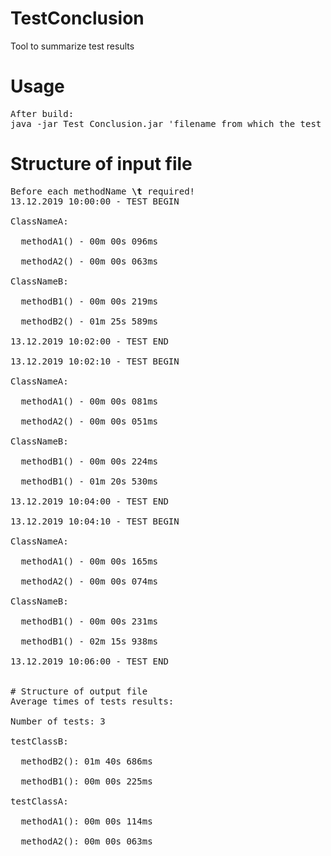 # TestConclusion
Tool to summarize test results 

# Usage
<pre>
After build:
java -jar Test_Conclusion.jar 'filename from which the test results are read' 'filename in which the result summarize is written'
</pre>

# Structure of input file
<pre>
Before each methodName <b>\t</b> required!
13.12.2019 10:00:00 - TEST BEGIN<br/>
ClassNameA:<br/>
  methodA1() - 00m 00s 096ms<br/>
  methodA2() - 00m 00s 063ms<br/>
ClassNameB:<br/>
  methodB1() - 00m 00s 219ms<br/>
  methodB2() - 01m 25s 589ms<br/>
13.12.2019 10:02:00 - TEST END<br/>
13.12.2019 10:02:10 - TEST BEGIN<br/>
ClassNameA:<br/>
  methodA1() - 00m 00s 081ms<br/>
  methodA2() - 00m 00s 051ms<br/>
ClassNameB:<br/>
  methodB1() - 00m 00s 224ms<br/>
  methodB1() - 01m 20s 530ms<br/>
13.12.2019 10:04:00 - TEST END<br/>
13.12.2019 10:04:10 - TEST BEGIN<br/>
ClassNameA:<br/>
  methodA1() - 00m 00s 165ms<br/>
  methodA2() - 00m 00s 074ms<br/>
ClassNameB:<br/>
  methodB1() - 00m 00s 231ms<br/>
  methodB1() - 02m 15s 938ms<br/>
13.12.2019 10:06:00 - TEST END<br/>

# Structure of output file
Average times of tests results:<br/>
Number of tests: 3<br/>
testClassB:<br/>
  methodB2(): 01m 40s 686ms<br/>
  methodB1(): 00m 00s 225ms<br/>
testClassA:<br/>
  methodA1(): 00m 00s 114ms<br/>
  methodA2(): 00m 00s 063ms<br/>
</pre>

